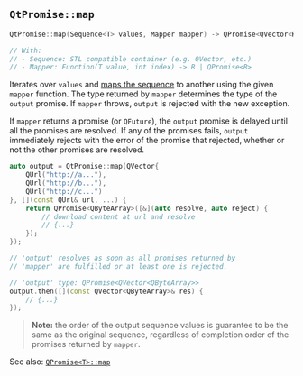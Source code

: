 ## `QtPromise::map`

```cpp
QtPromise::map(Sequence<T> values, Mapper mapper) -> QPromise<QVector<R>>

// With:
// - Sequence: STL compatible container (e.g. QVector, etc.)
// - Mapper: Function(T value, int index) -> R | QPromise<R>
```

Iterates over `values` and [maps the sequence](https://en.wikipedia.org/wiki/Map_%28higher-order_function%29)
to another using the given `mapper` function. The type returned by `mapper` determines the type
of the `output` promise. If `mapper` throws, `output` is rejected with the new exception.

If `mapper` returns a promise (or `QFuture`), the `output` promise is delayed until all the
promises are resolved. If any of the promises fails, `output` immediately rejects with the
error of the promise that rejected, whether or not the other promises are resolved.

```cpp
auto output = QtPromise::map(QVector{
    QUrl("http://a..."),
    QUrl("http://b..."),
    QUrl("http://c...")
}, [](const QUrl& url, ...) {
    return QPromise<QByteArray>([&](auto resolve, auto reject) {
        // download content at url and resolve
        // {...}
    });
});

// 'output' resolves as soon as all promises returned by
// 'mapper' are fulfilled or at least one is rejected.

// 'output' type: QPromise<QVector<QByteArray>>
output.then([](const QVector<QByteArray>& res) {
    // {...}
});
```

> **Note:** the order of the output sequence values is guarantee to be the same as the original
sequence, regardless of completion order of the promises returned by `mapper`.

See also: [`QPromise<T>::map`](../qpromise/map.md)
